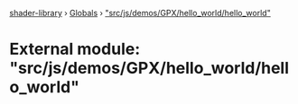 [shader-library](../README.md) › [Globals](../globals.md) › ["src/js/demos/GPX/hello_world/hello_world"](_src_js_demos_gpx_hello_world_hello_world_.md)

# External module: "src/js/demos/GPX/hello_world/hello_world"


